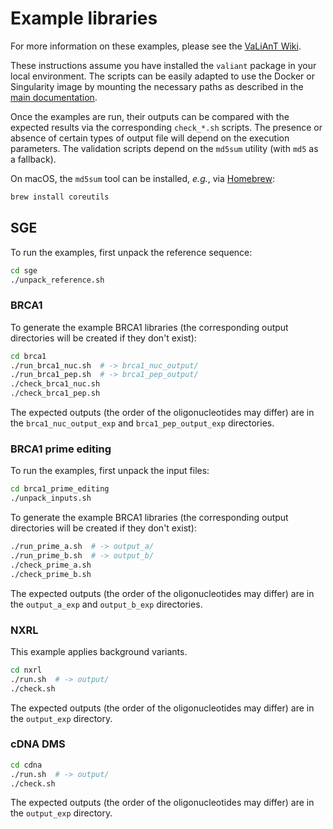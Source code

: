 # Example libraries

For more information on these examples, please see the [VaLiAnT Wiki](https://github.com/cancerit/VaLiAnT/wiki).

These instructions assume you have installed the `valiant` package in your local environment. The scripts can be easily adapted to use the Docker or Singularity image by mounting the necessary paths as described in the [main documentation](../README.md).

Once the examples are run, their outputs can be compared with the expected results via the corresponding `check_*.sh` scripts. The presence or absence of certain types of output file will depend on the execution parameters. The validation scripts depend on the `md5sum` utility (with `md5` as a fallback).

On macOS, the `md5sum` tool can be installed, *e.g.*, via [Homebrew](https://brew.sh/):

```sh
brew install coreutils
```

## SGE

To run the examples, first unpack the reference sequence:

```sh
cd sge
./unpack_reference.sh
```

### BRCA1

To generate the example BRCA1 libraries (the corresponding output directories will be created if they don't exist):

```sh
cd brca1
./run_brca1_nuc.sh  # -> brca1_nuc_output/
./run_brca1_pep.sh  # -> brca1_pep_output/
./check_brca1_nuc.sh
./check_brca1_pep.sh
```

The expected outputs (the order of the oligonucleotides may differ) are in the `brca1_nuc_output_exp` and `brca1_pep_output_exp` directories.

### BRCA1 prime editing

To run the examples, first unpack the input files:

```sh
cd brca1_prime_editing
./unpack_inputs.sh
```

To generate the example BRCA1 libraries (the corresponding output directories will be created if they don't exist):

```sh
./run_prime_a.sh  # -> output_a/
./run_prime_b.sh  # -> output_b/
./check_prime_a.sh
./check_prime_b.sh
```

The expected outputs (the order of the oligonucleotides may differ) are in the `output_a_exp` and `output_b_exp` directories.

### NXRL

This example applies background variants.

```sh
cd nxrl
./run.sh  # -> output/
./check.sh
```

The expected outputs (the order of the oligonucleotides may differ) are in the `output_exp` directory.

### cDNA DMS

```sh
cd cdna
./run.sh  # -> output/
./check.sh
```

The expected outputs (the order of the oligonucleotides may differ) are in the `output_exp` directory.
